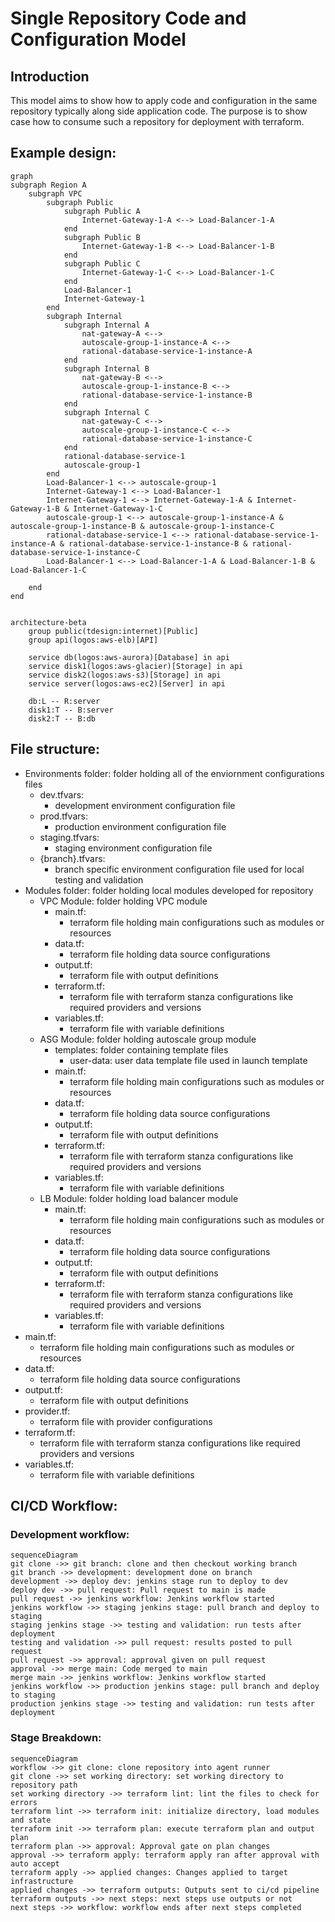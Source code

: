 # Single Repository Code and Configuration Model
## Introduction
This model aims to show how to apply code and configuration in the same repository typically along side application code.
The purpose is to show case how to consume such a repository for deployment with terraform.
## Example design:
``` mermaid
graph
subgraph Region A
    subgraph VPC
        subgraph Public
            subgraph Public A
                Internet-Gateway-1-A <--> Load-Balancer-1-A
            end
            subgraph Public B
                Internet-Gateway-1-B <--> Load-Balancer-1-B
            end
            subgraph Public C
                Internet-Gateway-1-C <--> Load-Balancer-1-C
            end
            Load-Balancer-1
            Internet-Gateway-1
        end
        subgraph Internal
            subgraph Internal A
                nat-gateway-A <-->
                autoscale-group-1-instance-A <-->
                rational-database-service-1-instance-A
            end
            subgraph Internal B
                nat-gateway-B <-->
                autoscale-group-1-instance-B <-->
                rational-database-service-1-instance-B
            end
            subgraph Internal C
                nat-gateway-C <-->
                autoscale-group-1-instance-C <-->
                rational-database-service-1-instance-C
            end
            rational-database-service-1
            autoscale-group-1
        end
        Load-Balancer-1 <--> autoscale-group-1
        Internet-Gateway-1 <--> Load-Balancer-1
        Internet-Gateway-1 <--> Internet-Gateway-1-A & Internet-Gateway-1-B & Internet-Gateway-1-C
        autoscale-group-1 <--> autoscale-group-1-instance-A & autoscale-group-1-instance-B & autoscale-group-1-instance-C
        rational-database-service-1 <--> rational-database-service-1-instance-A & rational-database-service-1-instance-B & rational-database-service-1-instance-C
        Load-Balancer-1 <--> Load-Balancer-1-A & Load-Balancer-1-B & Load-Balancer-1-C
        
    end
end
```
``` mermaid

architecture-beta
    group public(tdesign:internet)[Public]
    group api(logos:aws-elb)[API]

    service db(logos:aws-aurora)[Database] in api
    service disk1(logos:aws-glacier)[Storage] in api
    service disk2(logos:aws-s3)[Storage] in api
    service server(logos:aws-ec2)[Server] in api

    db:L -- R:server
    disk1:T -- B:server
    disk2:T -- B:db

```
## File structure:
* Environments folder: folder holding all of the enviornment configurations files
    * dev.tfvars:
        * development environment configuration file
    * prod.tfvars:
        * production environment configuration file
    * staging.tfvars:
        * staging environment configuration file
    * {branch}.tfvars:
        * branch specific environment configuration file used for local testing and validation
* Modules folder: folder holding local modules developed for repository
    * VPC Module: folder holding VPC module
        * main.tf:
            * terraform file holding main configurations such as modules or resources
        * data.tf:
            * terraform file holding data source configurations
        * output.tf:
            * terraform file with output definitions
        * terraform.tf:
            * terraform file with terraform stanza configurations like required providers and versions
        * variables.tf:
            * terraform file with variable definitions
    * ASG Module: folder holding autoscale group module
        * templates: folder containing template files
            * user-data: user data template file used in launch template
        * main.tf:
            * terraform file holding main configurations such as modules or resources
        * data.tf:
            * terraform file holding data source configurations
        * output.tf:
            * terraform file with output definitions
        * terraform.tf:
            * terraform file with terraform stanza configurations like required providers and versions
        * variables.tf:
            * terraform file with variable definitions
    * LB Module: folder holding load balancer module
        * main.tf:
            * terraform file holding main configurations such as modules or resources
        * data.tf:
            * terraform file holding data source configurations
        * output.tf:
            * terraform file with output definitions
        * terraform.tf:
            * terraform file with terraform stanza configurations like required providers and versions
        * variables.tf:
            * terraform file with variable definitions
* main.tf:
    * terraform file holding main configurations such as modules or resources
* data.tf:
    * terraform file holding data source configurations
* output.tf:
    * terraform file with output definitions
* provider.tf:
    * terraform file with provider configurations
* terraform.tf:
    * terraform file with terraform stanza configurations like required providers and versions
* variables.tf:
    * terraform file with variable definitions

## CI/CD Workflow:
### Development workflow:
``` mermaid
sequenceDiagram
git clone ->> git branch: clone and then checkout working branch
git branch ->> development: development done on branch
development ->> deploy dev: jenkins stage run to deploy to dev
deploy dev ->> pull request: Pull request to main is made
pull request ->> jenkins workflow: Jenkins workflow started
jenkins workflow ->> staging jenkins stage: pull branch and deploy to staging
staging jenkins stage ->> testing and validation: run tests after deployment
testing and validation ->> pull request: results posted to pull request
pull request ->> approval: approval given on pull request
approval ->> merge main: Code merged to main
merge main ->> jenkins workflow: Jenkins workflow started
jenkins workflow ->> production jenkins stage: pull branch and deploy to staging
production jenkins stage ->> testing and validation: run tests after deployment
```
### Stage Breakdown:
``` mermaid
sequenceDiagram
workflow ->> git clone: clone repository into agent runner
git clone ->> set working directory: set working directory to repository path
set working directory ->> terraform lint: lint the files to check for errors
terraform lint ->> terraform init: initialize directory, load modules and state
terraform init ->> terraform plan: execute terraform plan and output plan
terraform plan ->> approval: Approval gate on plan changes
approval ->> terraform apply: terraform apply ran after approval with auto accept
terraform apply ->> applied changes: Changes applied to target infrastructure
applied changes ->> terraform outputs: Outputs sent to ci/cd pipeline
terraform outputs ->> next steps: next steps use outputs or not
next steps ->> workflow: workflow ends after next steps completed
```